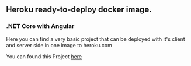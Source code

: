 ﻿<h2>Heroku ready-to-deploy docker image. </h2>
<h3>.NET Core with Angular</h3>
Here you can find a very basic project that can be deployed with it's client and server side in one image to heroku.com

You can found this Project <a href="https://dot-net-angular-image.herokuapp.com/" rel="noreferrer noopener">here</a>